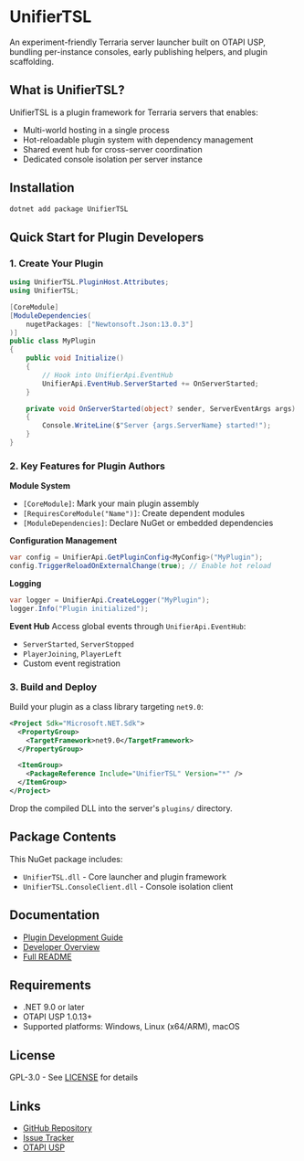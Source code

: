 # UnifierTSL

An experiment-friendly Terraria server launcher built on OTAPI USP, bundling per-instance consoles, early publishing helpers, and plugin scaffolding.

## What is UnifierTSL?

UnifierTSL is a plugin framework for Terraria servers that enables:
- Multi-world hosting in a single process
- Hot-reloadable plugin system with dependency management
- Shared event hub for cross-server coordination
- Dedicated console isolation per server instance

## Installation

```bash
dotnet add package UnifierTSL
```

## Quick Start for Plugin Developers

### 1. Create Your Plugin

```csharp
using UnifierTSL.PluginHost.Attributes;
using UnifierTSL;

[CoreModule]
[ModuleDependencies(
    nugetPackages: ["Newtonsoft.Json:13.0.3"]
)]
public class MyPlugin
{
    public void Initialize()
    {
        // Hook into UnifierApi.EventHub
        UnifierApi.EventHub.ServerStarted += OnServerStarted;
    }

    private void OnServerStarted(object? sender, ServerEventArgs args)
    {
        Console.WriteLine($"Server {args.ServerName} started!");
    }
}
```

### 2. Key Features for Plugin Authors

**Module System**
- `[CoreModule]`: Mark your main plugin assembly
- `[RequiresCoreModule("Name")]`: Create dependent modules
- `[ModuleDependencies]`: Declare NuGet or embedded dependencies

**Configuration Management**
```csharp
var config = UnifierApi.GetPluginConfig<MyConfig>("MyPlugin");
config.TriggerReloadOnExternalChange(true); // Enable hot reload
```

**Logging**
```csharp
var logger = UnifierApi.CreateLogger("MyPlugin");
logger.Info("Plugin initialized");
```

**Event Hub**
Access global events through `UnifierApi.EventHub`:
- `ServerStarted`, `ServerStopped`
- `PlayerJoining`, `PlayerLeft`
- Custom event registration

### 3. Build and Deploy

Build your plugin as a class library targeting `net9.0`:

```xml
<Project Sdk="Microsoft.NET.Sdk">
  <PropertyGroup>
    <TargetFramework>net9.0</TargetFramework>
  </PropertyGroup>

  <ItemGroup>
    <PackageReference Include="UnifierTSL" Version="*" />
  </ItemGroup>
</Project>
```

Drop the compiled DLL into the server's `plugins/` directory.

## Package Contents

This NuGet package includes:
- `UnifierTSL.dll` - Core launcher and plugin framework
- `UnifierTSL.ConsoleClient.dll` - Console isolation client

## Documentation

- [Plugin Development Guide](https://github.com/CedaryCat/UnifierTSL/blob/main/docs/dev-plugin.md)
- [Developer Overview](https://github.com/CedaryCat/UnifierTSL/blob/main/docs/dev-overview.md)
- [Full README](https://github.com/CedaryCat/UnifierTSL/blob/main/README.md)

## Requirements

- .NET 9.0 or later
- OTAPI USP 1.0.13+
- Supported platforms: Windows, Linux (x64/ARM), macOS

## License

GPL-3.0 - See [LICENSE](https://github.com/CedaryCat/UnifierTSL/blob/main/LICENSE) for details

## Links

- [GitHub Repository](https://github.com/CedaryCat/UnifierTSL)
- [Issue Tracker](https://github.com/CedaryCat/UnifierTSL/issues)
- [OTAPI USP](https://github.com/CedaryCat/OTAPI.UnifiedServerProcess)

